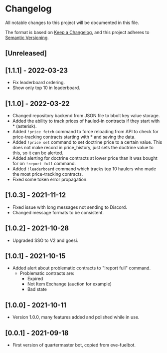 # Changelog
All notable changes to this project will be documented in this file.

The format is based on [Keep a Changelog](https://keepachangelog.com/en/1.0.0/),
and this project adheres to [Semantic Versioning](https://semver.org/spec/v2.0.0.html).

## [Unreleased]
## [1.1.1] - 2022-03-23
- Fix leaderboard ordering.
- Show only top 10 in leaderboard.
## [1.1.0] - 2022-03-22
- Changed repository backend from JSON file to bbolt key value storage.
- Added the ability to track prices of hauled-in contracts if they start with * (asterisk).
- Added `!price fetch` command to force reloading from API to check 
  for price-tracking contracts starting with * and saving the data.
- Added `!price set` command to set doctrine price to a certain value.
  This does not make record in price_history, just sets the doctrine value
  to this, so it can be alerted.
- Added alerting for doctrine contracts at lower price than it was bought for on
  `!report full` command.
- Added `!leaderboard` command which tracks top 10 haulers who made the most
  price-tracking contracts.
- Fixed some token error propagation.
## [1.0.3] - 2021-11-12
- Fixed issue with long messages not sending to Discord.
- Changed message formats to be consistent.
## [1.0.2] - 2021-10-28
- Upgraded SSO to V2 and goesi.
## [1.0.1] - 2021-10-15
- Added alert about problematic contracts to "!report full" command.
    - Problematic contracts are:
      - Expired
      - Not Item Exchange (auction for example)
      - Bad state
## [1.0.0] - 2021-10-11
- Version 1.0.0, many features added and polished while in use.
## [0.0.1] - 2021-09-18
- First version of quartermaster bot, copied from eve-fuelbot.
